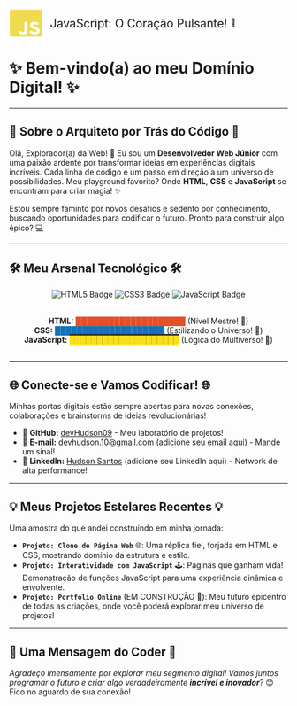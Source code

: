 <div style="display: inline_block; margin-top: 15px;">
<img align="center" alt="JavaScript Icon" height="50" width="60" src="https://raw.githubusercontent.com/devicons/devicon/master/icons/javascript/javascript-plain.svg">
<span style="font-size: 1.5em; vertical-align: middle; margin-left: 10px;"> JavaScript: O Coração Pulsante! </span> 🔮
</div>

# ✨ Bem-vindo(a) ao meu Domínio Digital! ✨

---

## 🚀 Sobre o Arquiteto por Trás do Código 🚀
Olá, Explorador(a) da Web! 👋 Eu sou um **Desenvolvedor Web Júnior** com uma paixão ardente por transformar ideias em experiências digitais incríveis. Cada linha de código é um passo em direção a um universo de possibilidades. Meu playground favorito? Onde **HTML**, **CSS** e **JavaScript** se encontram para criar magia! ✨

Estou sempre faminto por novos desafios e sedento por conhecimento, buscando oportunidades para codificar o futuro. Pronto para construir algo épico? 💻

---

## 🛠️ Meu Arsenal Tecnológico 🛠️

<div align="center">
  <img src="https://img.shields.io/badge/HTML5-E34F26?style=for-the-badge&logo=html5&logoColor=white" alt="HTML5 Badge"/>
  <img src="https://img.shields.io/badge/CSS3-1572B6?style=for-the-badge&logo=css3&logoColor=white" alt="CSS3 Badge"/>
  <img src="https://img.shields.io/badge/JavaScript-F7DF1E?style=for-the-badge&logo=javascript&logoColor=black" alt="JavaScript Badge"/>
  <br><br>

  **HTML:** <span style="color: #E34F26;">████████████████████</span> (Nível Mestre! 🎯)
  <br>
  **CSS:** <span style="color: #1572B6;">████████████████████</span> (Estilizando o Universo! 🎨)
  <br>
  **JavaScript:** <span style="color: #F7DF1E; background-color: #333; padding: 2px 0;">████████████████████</span> (Lógica do Multiverso! 🧠)
  <br>
  <br>
</div>

---

## 🌐 Conecte-se e Vamos Codificar! 🌐
Minhas portas digitais estão sempre abertas para novas conexões, colaborações e brainstorms de ideias revolucionárias!
- 🚀 **GitHub:** [devHudson09](https://github.com/devHudson09) - Meu laboratório de projetos!
- 📧 **E-mail:** [devhudson.10@gmail.com](devhudson.10@gmail.com) (adicione seu email aqui) - Mande um sinal!
- 🔗 **LinkedIn:** [Hudson Santos]([https://linkedin.com/in/seu-perfil-linkedin](https://www.linkedin.com/in/hudson-santos-20a88b258/)) (adicione seu LinkedIn aqui) - Network de alta performance!

---

## 💡 Meus Projetos Estelares Recentes 💡
Uma amostra do que andei construindo em minha jornada:
- **`Projeto: Clone de Página Web`** 🌐: Uma réplica fiel, forjada em HTML e CSS, mostrando domínio da estrutura e estilo.
- **`Projeto: Interatividade com JavaScript`** 🕹️: Páginas que ganham vida! Demonstração de funções JavaScript para uma experiência dinâmica e envolvente.
- **`Projeto: Portfólio Online`** (EM CONSTRUÇÃO 🚧): Meu futuro epicentro de todas as criações, onde você poderá explorar meu universo de projetos!

---

## 🌟 Uma Mensagem do Coder 🌟
_Agradeço imensamente por explorar meu segmento digital! Vamos juntos programar o futuro e criar algo verdadeiramente **incrível e inovador**?_ 😊 Fico no aguardo de sua conexão!
